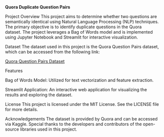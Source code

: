 **Quora Duplicate Question Pairs**

Project Overview
This project aims to determine whether two questions are semantically identical using Natural Language Processing (NLP) techniques. The primary objective is to identify duplicate questions in the Quora dataset. The project leverages a Bag of Words model and is implemented using Jupyter Notebook and Streamlit for interactive visualization.

Dataset
The dataset used in this project is the Quora Question Pairs dataset, which can be accessed from the following link:

[Quora Question Pairs Dataset](https://www.kaggle.com/c/quora-question-pairs)



Features

Bag of Words Model: Utilized for text vectorization and feature extraction.

Streamlit Application: An interactive web application for visualizing the results and exploring the dataset.




License
This project is licensed under the MIT License. See the LICENSE file for more details.

Acknowledgements
The dataset is provided by Quora and can be accessed via Kaggle.
Special thanks to the developers and contributors of the open-source libraries used in this project.
